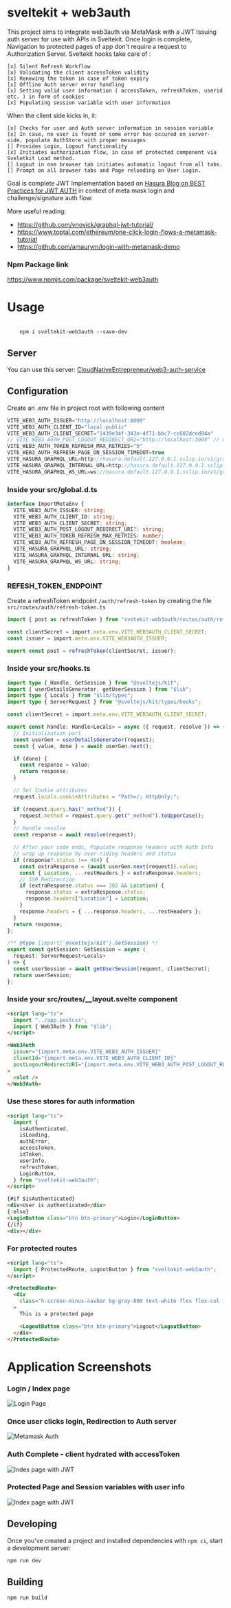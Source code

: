 # sveltekit + web3auth

This project aims to integrate web3auth via MetaMask with a JWT Issuing auth server for use with APIs in Sveltekit. Once login is complete, Navigation to protected pages of app don't require a request to Authorization Server. Sveltekit hooks take care of :

    [x] Silent Refresh Workflow
    [x] Validating the client accessToken validity
    [x] Renewing the token in case of token expiry
    [x] Offline Auth server error handling
    [x] Setting valid user information ( accessToken, refreshToken, userid etc. ) in form of cookies
    [x] Populating session variable with user information

When the client side kicks in, it:

    [x] Checks for user and Auth server information in session variable
    [x] In case, no user is found or some error has occured on server-side, populate AuthStore with proper messages
    [] Provides Login, Logout functionality
    [x] Initiates authorization flow, in case of protected component via Sveletkit Load method.
    [] Logout in one browser tab initiates automatic logout from all tabs.
    [] Prompt on all browser tabs and Page reloading on User Login.

Goal is complete JWT Implementation based on [Hasura Blog on BEST Practices for JWT AUTH](https://hasura.io/blog/best-practices-of-using-jwt-with-graphql/) in context of meta mask login and challenge/signature auth flow.

More useful reading:

- https://github.com/vnovick/graphql-jwt-tutorial/
- https://www.toptal.com/ethereum/one-click-login-flows-a-metamask-tutorial
- https://github.com/amaurym/login-with-metamask-demo

### Npm Package link

https://www.npmjs.com/package/sveltekit-web3auth

# Usage

<code>
    npm i sveltekit-web3auth --save-dev
</code>

## Server

You can use this server: [CloudNativeEntrepreneur/web3-auth-service](https://github.com/CloudNativeEntrepreneur/web3-auth-service)

## Configuration

Create an .env file in project root with following content

```ts
VITE_WEB3_AUTH_ISSUER="http://localhost:8000"
VITE_WEB3_AUTH_CLIENT_ID="local-public"
VITE_WEB3_AUTH_CLIENT_SECRET="1439e34f-343e-4f71-bbc7-cc602dced84a"
// VITE_WEB3_AUTH_POST_LOGOUT_REDIRECT_URI="http://localhost:3000" // optional, just set to enable
VITE_WEB3_AUTH_TOKEN_REFRESH_MAX_RETRIES="5"
VITE_WEB3_AUTH_REFRESH_PAGE_ON_SESSION_TIMEOUT=true
VITE_HASURA_GRAPHQL_URL=http://hasura.default.127.0.0.1.sslip.io/v1/graphql
VITE_HASURA_GRAPHQL_INTERNAL_URL=http://hasura.default.127.0.0.1.sslip.io/v1/graphql
VITE_HASURA_GRAPHQL_WS_URL=ws://hasura.default.127.0.0.1.sslip.io/v1/graphql
```

### Inside your src/global.d.ts

```ts
interface ImportMetaEnv {
  VITE_WEB3_AUTH_ISSUER: string;
  VITE_WEB3_AUTH_CLIENT_ID: string;
  VITE_WEB3_AUTH_CLIENT_SECRET: string;
  VITE_WEB3_AUTH_POST_LOGOUT_REDIRECT_URI?: string;
  VITE_WEB3_AUTH_TOKEN_REFRESH_MAX_RETRIES: number;
  VITE_WEB3_AUTH_REFRESH_PAGE_ON_SESSION_TIMEOUT: boolean;
  VITE_HASURA_GRAPHQL_URL: string;
  VITE_HASURA_GRAPHQL_INTERNAL_URL: string;
  VITE_HASURA_GRAPHQL_WS_URL: string;
}
```

### REFESH_TOKEN_ENDPOINT

Create a refreshToken endpoint `/auth/refresh-token` by creating the file `src/routes/auth/refresh-token.ts`

```ts
import { post as refreshToken } from "svetekit-web3auth/routes/auth/refresh-token";

const clientSecret = import.meta.env.VITE_WEB3AUTH_CLIENT_SECRET;
const issuer = import.meta.env.VITE_WEB3AUTH_ISSUER;

export const post = refreshToken(clientSecret, issuer);
```

### Inside your src/hooks.ts

```ts
import type { Handle, GetSession } from "@sveltejs/kit";
import { userDetailsGenerator, getUserSession } from "$lib";
import type { Locals } from "$lib/types";
import type { ServerRequest } from "@sveltejs/kit/types/hooks";

const clientSecret = import.meta.env.VITE_WEB3AUTH_CLIENT_SECRET;

export const handle: Handle<Locals> = async ({ request, resolve }) => {
  // Initialization part
  const userGen = userDetailsGenerator(request);
  const { value, done } = await userGen.next();

  if (done) {
    const response = value;
    return response;
  }

  // Set Cookie attributes
  request.locals.cookieAttributes = "Path=/; HttpOnly;";

  if (request.query.has("_method")) {
    request.method = request.query.get("_method").toUpperCase();
  }
  // Handle resolve
  const response = await resolve(request);

  // After your code ends, Populate response headers with Auth Info
  // wrap up response by over-riding headers and status
  if (response?.status !== 404) {
    const extraResponse = (await userGen.next(request)).value;
    const { Location, ...restHeaders } = extraResponse.headers;
    // SSR Redirection
    if (extraResponse.status === 302 && Location) {
      response.status = extraResponse.status;
      response.headers["Location"] = Location;
    }
    response.headers = { ...response.headers, ...restHeaders };
  }
  return response;
};

/** @type {import('@sveltejs/kit').GetSession} */
export const getSession: GetSession = async (
  request: ServerRequest<Locals>
) => {
  const userSession = await getUserSession(request, clientSecret);
  return userSession;
};
```

### Inside your src/routes/\_\_layout.svelte component

```html
<script lang="ts">
  import "../app.postcss";
  import { Web3Auth } from "$lib";
</script>

<Web3Auth
  issuer="{import.meta.env.VITE_WEB3_AUTH_ISSUER}"
  clientId="{import.meta.env.VITE_WEB3_AUTH_CLIENT_ID}"
  postLogoutRedirectURI="{import.meta.env.VITE_WEB3_AUTH_POST_LOGOUT_REDIRECT_URI}"
>
  <slot />
</Web3Auth>
```

### Use these stores for auth information

```html
<script lang="ts">
  import {
    isAuthenticated,
    isLoading,
    authError,
    accessToken,
    idToken,
    userInfo,
    refreshToken,
    LoginButton,
  } from "sveltekit-web3auth";
</script>

{#if $isAuthenticated}
<div>User is authenticated</div>
{:else}
<LoginButton class="btn btn-primary">Login</LoginButton>
{/if}
<div></div>
```

### For protected routes

```html
<script lang="ts">
  import { ProtectedRoute, LogoutButton } from "sveltekit-web3auth";
</script>

<ProtectedRoute>
  <div
    class="h-screen-minus-navbar bg-gray-800 text-white flex flex-col justify-center items-center w-full"
  >
    This is a protected page

    <LogoutButton class="btn btn-primary">Logout</LogoutButton>
  </div>
</ProtectedRoute>
```

# Application Screenshots

### Login / Index page

![Login Page](https://github.com/CloudNativeEntrepreneur/sveltekit-web3auth/blob/main/docs/web3auth/1.png?raw=true)

### Once user clicks login, Redirection to Auth server

![Metamask Auth](https://github.com/CloudNativeEntrepreneur/sveltekit-web3auth/blob/main/docs/web3auth/2.png?raw=true)

### Auth Complete - client hydrated with accessToken

![Index page with JWT](https://github.com/CloudNativeEntrepreneur/sveltekit-web3auth/blob/main/docs/web3auth/3.png?raw=true)

### Protected Page and Session variables with user info

![Index page with JWT](https://github.com/CloudNativeEntrepreneur/sveltekit-web3auth/blob/main/docs/web3auth/4.png?raw=true)

## Developing

Once you've created a project and installed dependencies with `npm ci`, start a development server:

```bash
npm run dev
```

## Building

```bash
npm run build
```
